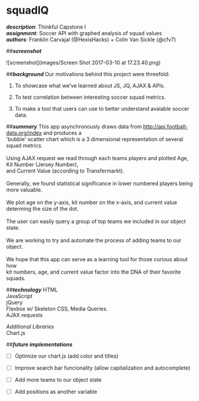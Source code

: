# squadIQ <br>
***description***: Thinkful Capstone I<br>
***assignment***: Soccer API with graphed analysis of squad values <br>
***authors***: Franklin Carvajal (@HexisHacks) + Colin Van Sickle (@cfv7)<br>

##***screenshot***

![screenshot](images/Screen Shot 2017-03-10 at 17.23.40.png)

##***background***
Our motivations behind this project were threefold:
		
1) To showcase what we've learned about JS, JQ, AJAX & APIs.<br>

2) To test correlation between interesting soccer squad metrics.<br>

3) To make a tool that users can use to better understand avaiable soccer data.<br>

##***summary***
This app asynchronously draws data from http://api.football-data.org/index and produces a  <br>
'bubble' scatter chart which is a 3 dimensional representation of several squad metrics. <br>
<br>
Using AJAX request we read through each teams players and plotted Age, Kit Number (Jersey Number),  <br>
and Current Value (according to Transfermarkt).<br>
<br>
Generally, we found statistical significance in lower numbered players being more valuable. <br>
<br>
We plot age on the y-axis, kit number on the x-axis, and current value determing the size of the dot.<br>
<br>
The user can easily query a group of top teams we included in our object state. <br>
<br>
We are working to try and automate the process of adding teams to our object. <br>
<br>
We hope that this app can serve as a learning tool for those curious about how <br>
kit numbers, age, and current value factor into the DNA of their favorite squads. <br>

##***technology***
HTML<br>
JavaScript<br>
jQuery<br>
Flexbox w/ Skeleton CSS, Media Queries.<br>
AJAX requests<br>

*Additional Libraries*<br>
Chart.js<br>

##***future implementations***
		
- [ ] Optimize our chart.js (add color and titles)
- [ ] Improve search bar funcionality (allow capitalization and autocomplete)
- [ ] Add more teams to our object state
- [ ] Add positions as another variable

